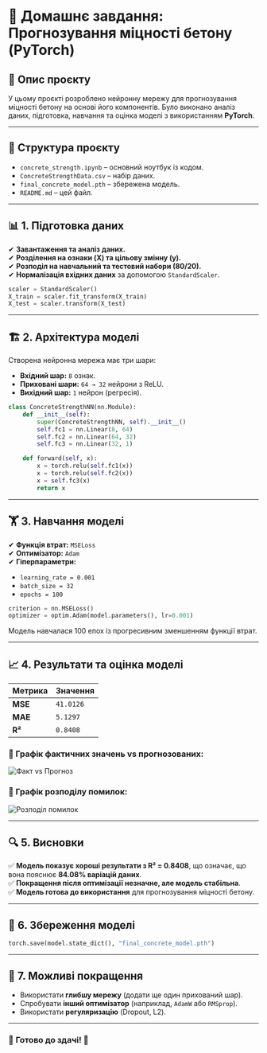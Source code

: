 # 📌 Домашнє завдання: Прогнозування міцності бетону (PyTorch)

## 📍 Опис проєкту
У цьому проєкті розроблено нейронну мережу для прогнозування міцності бетону на основі його компонентів. Було виконано аналіз даних, підготовка, навчання та оцінка моделі з використанням **PyTorch**.

---

## 📂 Структура проєкту
- `concrete_strength.ipynb` – основний ноутбук із кодом.
- `ConcreteStrengthData.csv` – набір даних.
- `final_concrete_model.pth` – збережена модель.
- `README.md` – цей файл.

---

## 📊 1. Підготовка даних
✔ **Завантаження та аналіз даних.**  
✔ **Розділення на ознаки (X) та цільову змінну (y).**  
✔ **Розподіл на навчальний та тестовий набори (80/20).**  
✔ **Нормалізація вхідних даних** за допомогою `StandardScaler`.

```python
scaler = StandardScaler()
X_train = scaler.fit_transform(X_train)
X_test = scaler.transform(X_test)
```

---

## 🏗 2. Архітектура моделі
Створена нейронна мережа має три шари:
- **Вхідний шар:** `8` ознак.
- **Приховані шари:** `64 → 32` нейрони з ReLU.
- **Вихідний шар:** `1` нейрон (регресія).

```python
class ConcreteStrengthNN(nn.Module):
    def __init__(self):
        super(ConcreteStrengthNN, self).__init__()
        self.fc1 = nn.Linear(8, 64)
        self.fc2 = nn.Linear(64, 32)
        self.fc3 = nn.Linear(32, 1)

    def forward(self, x):
        x = torch.relu(self.fc1(x))
        x = torch.relu(self.fc2(x))
        x = self.fc3(x)
        return x
```

---

## 🏋 3. Навчання моделі
✔ **Функція втрат:** `MSELoss`  
✔ **Оптимізатор:** `Adam`  
✔ **Гіперпараметри:**  
- `learning_rate = 0.001`
- `batch_size = 32`
- `epochs = 100`

```python
criterion = nn.MSELoss()
optimizer = optim.Adam(model.parameters(), lr=0.001)
```

Модель навчалася 100 епох із прогресивним зменшенням функції втрат.

---

## 📈 4. Результати та оцінка моделі

| Метрика | Значення |
|---------|---------|
| **MSE**  | `41.0126` |
| **MAE**  | `5.1297` |
| **R²**   | `0.8408` |

### 📌 Графік фактичних значень vs прогнозованих:
![Факт vs Прогноз](image.png)

### 📌 Графік розподілу помилок:
![Розподіл помилок](image.png)

---

## 🔍 5. Висновки
✅ **Модель показує хороші результати з R² = 0.8408**, що означає, що вона пояснює **84.08% варіацій даних**.  
✅ **Покращення після оптимізації незначне, але модель стабільна**.  
✅ **Модель готова до використання** для прогнозування міцності бетону.  

---

## 💾 6. Збереження моделі
```python
torch.save(model.state_dict(), "final_concrete_model.pth")
```

---

## 🔧 7. Можливі покращення
- Використати **глибшу мережу** (додати ще один прихований шар).
- Спробувати **інший оптимізатор** (наприклад, `AdamW` або `RMSprop`).
- Використати **регуляризацію** (Dropout, L2).

---

### 🎯 **Готово до здачі! 🚀**
